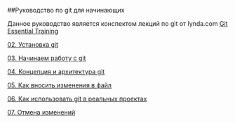 ##Руководство по git для начинающих

Данное руководство является конспектом лекций по git от lynda.com [Git Essential Training](https://www.lynda.com/Git-tutorials/Git-Essential-Training/100222-2.html)

[02. Установка git](02-how-to-install-git.md)

[03. Начинаем работу с git](03-getting-started.md)

[04. Концепция и архитектура git](04-git-concepts-and-architecture.md)

[05. Как вносить изменения в файл](05-how-to-make-changes-to-files.md)

[06. Как использовать git в реальных проектах](06-how-to-use-git-with-a-real-project.md)

[07. Отмена изменений](07-undoing-changes.md)
